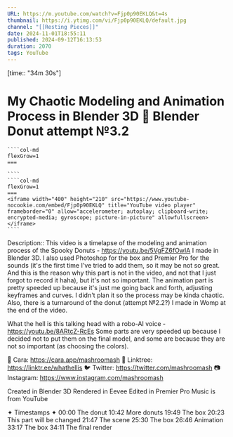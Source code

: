```yaml
---
URL: https://m.youtube.com/watch?v=Fjp0p90EKLQ&t=4s
thumbnail: https://i.ytimg.com/vi/Fjp0p90EKLQ/default.jpg
channel: "[[Resting Pieces]]"
date: 2024-11-01T18:55:11
published: 2024-09-12T16:13:53
duration: 2070
tags: YouTube
---
```

[time:: "34m 30s"]
# My Chaotic Modeling and Animation Process in Blender 3D 🍩 Blender Donut attempt №3.2
`````col
````col-md
flexGrow=1
===
 
````
````col-md
flexGrow=1
===
<iframe width="400" height="210" src="https://www.youtube-nocookie.com/embed/Fjp0p90EKLQ" title="YouTube video player" frameborder="0" allow="accelerometer; autoplay; clipboard-write; encrypted-media; gyroscope; picture-in-picture" allowfullscreen></iframe>
````
`````
Description:: This video is a timelapse of the modeling and animation process of the Spooky Donuts - https://youtu.be/5VgFZ6fOwIA I made in Blender 3D. I also used Photoshop for the box and Premier Pro for the sounds (it's the first time I've tried to add them, so it may be not so great. And this is the reason why this part is not in the video, and not that I just forgot to record it haha), but it's not so important. 
The animation part is pretty speeded up because it's just me going back and forth, adjusting keyframes and curves. I didn't plan it so the process may be kinda chaotic.
Also, there is a turnaround of the donut (attempt №2.2?) I made in Womp at the end of the video.

What the hell is this talking head with a robo-AI voice - https://youtu.be/8ARtcZ-RcEs
Some parts are very speeded up because I decided not to put them on the final model, and some are because they are not so important (as choosing the colors).

💖 Cara: https://cara.app/mashroomash
🌱 Linktree: https://linktr.ee/whathellis
🐦 Twitter: https://twitter.com/mashroomash
📷 Instagram: https://www.instagram.com/mashroomash

Created in Blender 3D
Rendered in Eevee
Edited in Premier Pro
Music is from YouTube 

✦ Timestamps ✦
00:00 The donut
10:42 More donuts
19:49 The box
20:23 This part will be changed 
21:47 The scene
25:30 The box
26:46 Animation
33:17 The box
34:11 The final render
